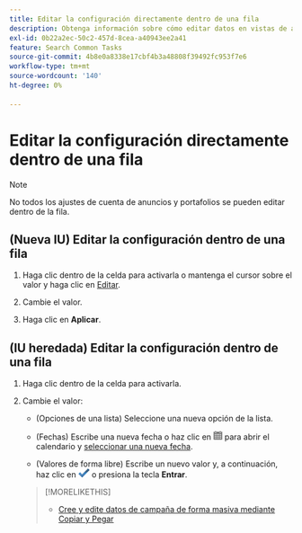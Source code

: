 ```yaml
---
title: Editar la configuración directamente dentro de una fila
description: Obtenga información sobre cómo editar datos en vistas de administración dentro de la fila.
exl-id: 0b22a2ec-50c2-457d-8cea-a40943ee2a41
feature: Search Common Tasks
source-git-commit: 4b8e0a8338e17cbf4b3a48808f39492fc953f7e6
workflow-type: tm+mt
source-wordcount: '140'
ht-degree: 0%

---
```


# Editar la configuración directamente dentro de una fila

>[!NOTE]
>
>No todos los ajustes de cuenta de anuncios y portafolios se pueden editar dentro de la fila.

## (Nueva IU) Editar la configuración dentro de una fila

1. Haga clic dentro de la celda para activarla o mantenga el cursor sobre el valor y haga clic en [Editar](/help/search-social-commerce/assets/edit-new.png "Editar").

1. Cambie el valor.

1. Haga clic en **Aplicar**.

<!--
1. Change the value:

   * (Options in a list) Select a new option from the list.
   
   * (Dates) Enter a new date, or click ![Calendar](/help/search-social-commerce/assets/calendar.png "Calendar") to open the calendar and [select a new date](/help/search-social-commerce/common-tasks/navigation-editing-selection/calendar.md).
   
   * (Free-form values) Enter a new value.
-->

## (IU heredada) Editar la configuración dentro de una fila

1. Haga clic dentro de la celda para activarla.

1. Cambie el valor:

   * (Opciones de una lista) Seleccione una nueva opción de la lista.

   * (Fechas) Escribe una nueva fecha o haz clic en ![Calendario](/help/search-social-commerce/assets/calendar.png "Calendario") para abrir el calendario y [seleccionar una nueva fecha](/help/search-social-commerce/common-tasks/navigation-editing-selection/calendar.md).

   * (Valores de forma libre) Escribe un nuevo valor y, a continuación, haz clic en ![Guardar](/help/search-social-commerce/assets/select.png "Guardar") o presiona la tecla **Entrar**.

   >[!MORELIKETHIS]
   >
   >* [Cree y edite datos de campaña de forma masiva mediante Copiar y Pegar](/help/search-social-commerce/campaign-management/campaigns/copy-paste.md)
